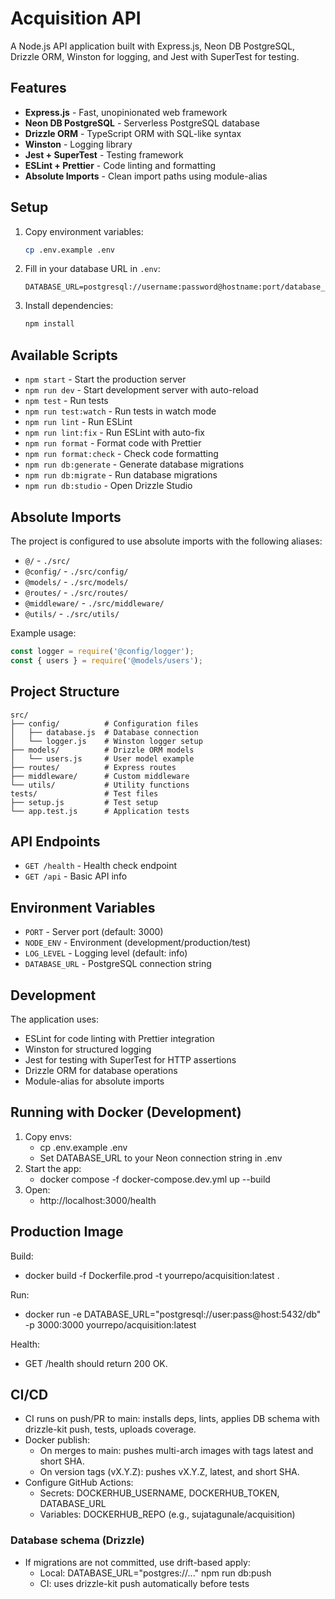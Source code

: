 # Acquisition API

A Node.js API application built with Express.js, Neon DB PostgreSQL, Drizzle ORM, Winston for logging, and Jest with SuperTest for testing.

## Features

- **Express.js** - Fast, unopinionated web framework
- **Neon DB PostgreSQL** - Serverless PostgreSQL database
- **Drizzle ORM** - TypeScript ORM with SQL-like syntax
- **Winston** - Logging library
- **Jest + SuperTest** - Testing framework
- **ESLint + Prettier** - Code linting and formatting
- **Absolute Imports** - Clean import paths using module-alias

## Setup

1. Copy environment variables:
   ```bash
   cp .env.example .env
   ```

2. Fill in your database URL in `.env`:
   ```
   DATABASE_URL=postgresql://username:password@hostname:port/database_name
   ```

3. Install dependencies:
   ```bash
   npm install
   ```

## Available Scripts

- `npm start` - Start the production server
- `npm run dev` - Start development server with auto-reload
- `npm test` - Run tests
- `npm run test:watch` - Run tests in watch mode
- `npm run lint` - Run ESLint
- `npm run lint:fix` - Run ESLint with auto-fix
- `npm run format` - Format code with Prettier
- `npm run format:check` - Check code formatting
- `npm run db:generate` - Generate database migrations
- `npm run db:migrate` - Run database migrations
- `npm run db:studio` - Open Drizzle Studio

## Absolute Imports

The project is configured to use absolute imports with the following aliases:

- `@/` - `./src/`
- `@config/` - `./src/config/`
- `@models/` - `./src/models/`
- `@routes/` - `./src/routes/`
- `@middleware/` - `./src/middleware/`
- `@utils/` - `./src/utils/`

Example usage:
```javascript
const logger = require('@config/logger');
const { users } = require('@models/users');
```

## Project Structure

```
src/
├── config/          # Configuration files
│   ├── database.js  # Database connection
│   └── logger.js    # Winston logger setup
├── models/          # Drizzle ORM models
│   └── users.js     # User model example
├── routes/          # Express routes
├── middleware/      # Custom middleware
└── utils/           # Utility functions
tests/               # Test files
├── setup.js         # Test setup
└── app.test.js      # Application tests
```

## API Endpoints

- `GET /health` - Health check endpoint
- `GET /api` - Basic API info

## Environment Variables

- `PORT` - Server port (default: 3000)
- `NODE_ENV` - Environment (development/production/test)
- `LOG_LEVEL` - Logging level (default: info)
- `DATABASE_URL` - PostgreSQL connection string

## Development

The application uses:
- ESLint for code linting with Prettier integration
- Winston for structured logging
- Jest for testing with SuperTest for HTTP assertions
- Drizzle ORM for database operations
- Module-alias for absolute imports

## Running with Docker (Development)

1. Copy envs:
   - cp .env.example .env
   - Set DATABASE_URL to your Neon connection string in .env
2. Start the app:
   - docker compose -f docker-compose.dev.yml up --build
3. Open:
   - http://localhost:3000/health

## Production Image

Build:
- docker build -f Dockerfile.prod -t yourrepo/acquisition:latest .

Run:
- docker run -e DATABASE_URL="postgresql://user:pass@host:5432/db" -p 3000:3000 yourrepo/acquisition:latest

Health:
- GET /health should return 200 OK.

## CI/CD

- CI runs on push/PR to main: installs deps, lints, applies DB schema with drizzle-kit push, tests, uploads coverage.
- Docker publish:
  - On merges to main: pushes multi-arch images with tags latest and short SHA.
  - On version tags (vX.Y.Z): pushes vX.Y.Z, latest, and short SHA.
- Configure GitHub Actions:
  - Secrets: DOCKERHUB_USERNAME, DOCKERHUB_TOKEN, DATABASE_URL
  - Variables: DOCKERHUB_REPO (e.g., sujatagunale/acquisition)

### Database schema (Drizzle)
- If migrations are not committed, use drift-based apply:
  - Local: DATABASE_URL="postgres://..." npm run db:push
  - CI: uses drizzle-kit push automatically before tests
